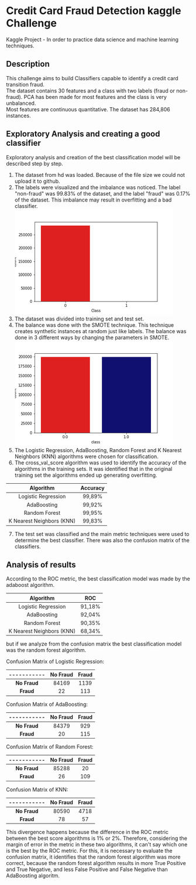 #  Credit Card Fraud Detection kaggle Challenge

Kaggle Project - In order to practice data science and machine learning techniques.

## Description

This challenge aims to build Classifiers capable to identify a credit card transition fraud.  
The dataset contains 30 features and a class with two labels (fraud or non-fraud). PCA has been made for most features and the class is very unbalanced.  
Most features are continuous quantitative. The dataset has 284,806 instances.  

## Exploratory Analysis and creating a good classifier

Exploratory analysis and creation of the best classification model will be described step by step.

1. The dataset from hd was loaded. Because of the file size we could not upload it to github.
2. The labels were visualized and the imbalance was noticed. The label "non-fraud" was 99.83% of the dataset, and the label "fraud" was 0.17% of the dataset. This imbalance may result in overfitting and a bad classifier.
![Imbalance Class](https://github.com/Jaco-Julio/FraudDetection/blob/master/img/imbalance_class.png "Imbalance Class")
3. The dataset was divided into training set and test set.
4. The balance was done with the SMOTE technique. This technique creates synthetic instances at random just like labels. The balance was done in 3 different ways by changing the parameters in SMOTE.
![Balance Class](https://github.com/Jaco-Julio/FraudDetection/blob/master/img/balance1.png "Balance Class")
5. The Logistic Regression, AdaBoosting, Random Forest and K Nearest Neighbors (KNN) algorithms were chosen for classification.
6. The cross_val_score algorithm was used to identify the accuracy of the algorithms in the training sets. It was identified that in the original training set the algorithms ended up generating overfitting.

| Algorithm | Accuracy |
| :-------------: | :--------: |
| Logistic Regression | 99,89% |
| AdaBoosting | 99,92% |
| Random Forest | 99,95% |
| K Nearest Neighbors (KNN) | 99,83% |

7. The test set was classified and the main metric techniques were used to determine the best classifier. There was also the confusion matrix of the classifiers.

## Analysis of results 

According to the ROC metric, the best classification model was made by the adaboost algorithm.  

| Algorithm | ROC |
| :-------------: | :--------: |
| Logistic Regression | 91,18% |
| AdaBoosting | 92,04% |
| Random Forest | 90,35% |
| K Nearest Neighbors (KNN) | 68,34% |

but if we analyze from the confusion matrix the best classification model was the random forest algorithm.  

Confusion Matrix of Logistic Regression:

| ----------- | No Fraud | Fraud |
| :----------: | :---------: | :--------: |
| **No Fraud** | 84169 | 1139 |
| **Fraud** | 22 | 113 |

Confusion Matrix of AdaBoosting:

| ----------- | No Fraud | Fraud |
| :----------: | :---------: | :--------: |
| **No Fraud** | 84379 | 929 |
| **Fraud** | 20 | 115 |

Confusion Matrix of Random Forest: 

| ----------- | No Fraud | Fraud |
| :----------: | :---------: | :--------: |
| **No Fraud** | 85288 | 20 |
| **Fraud** | 26 | 109 |

Confusion Matrix of KNN:

| ----------- | No Fraud | Fraud |
| :----------: | :---------: | :--------: |
| **No Fraud** | 80590 | 4718 |
| **Fraud** | 78 | 57 |


This divergence happens because the difference in the ROC metric between the best score algorithms is 1% or 2%. Therefore, considering the margin of error in the metric in these two algorithms, it can't say which one is the best by the ROC metric. For this, it is necessary to evaluate the confusion matrix, it identifies that the random forest algorithm was more correct, because the random forest algorithm results in more True Positive and True Negative, and less False Positive and False Negative than AdaBoosting algoritm.
